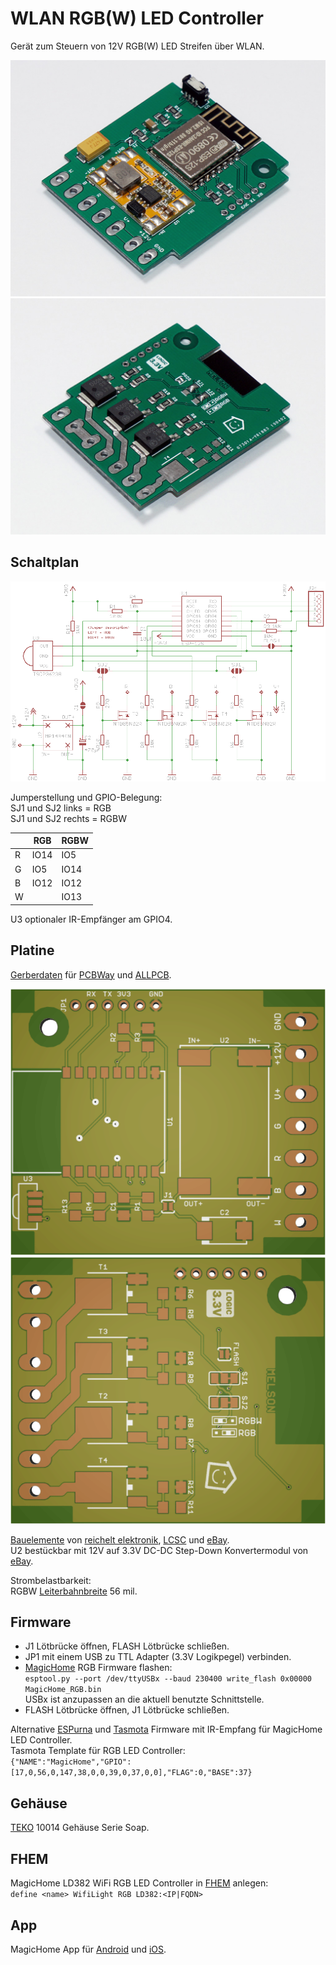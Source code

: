 # WLAN RGB(W) LED Controller
Gerät zum Steuern von 12V RGB(W) LED Streifen über WLAN.

![Ansicht](https://github.com/damianmelson/WLAN-RGBW-LED-Controller/blob/master/images/ansicht_oben.jpg)
![Ansicht](https://github.com/damianmelson/WLAN-RGBW-LED-Controller/blob/master/images/ansicht_unten.jpg)

## Schaltplan

![Schaltplan](https://github.com/damianmelson/WLAN-RGBW-LED-Controller/blob/master/images/schaltplan.png)

Jumperstellung und GPIO-Belegung:<br>
SJ1 und SJ2 links = RGB<br>
SJ1 und SJ2 rechts = RGBW<br>

|   | RGB  | RGBW |
|---|------|------|
| R | IO14 | IO5  |
| G | IO5  | IO14 |
| B | IO12 | IO12 |
| W |      | IO13 |

U3 optionaler IR-Empfänger am GPIO4.

## Platine
[Gerberdaten](https://github.com/damianmelson/WLAN-RGBW-LED-Controller/tree/master/gerber) für [PCBWay](https://www.pcbway.com) und [ALLPCB](https://www.allpcb.com).<br>

![Platine oben](https://github.com/damianmelson/WLAN-RGBW-LED-Controller/blob/master/images/pcb_oben.png)
![Platine unten](https://github.com/damianmelson/WLAN-RGBW-LED-Controller/blob/master/images/pcb_unten.png)

[Bauelemente](https://github.com/damianmelson/WLAN-RGBW-LED-Controller/tree/master/docs) von [reichelt elektronik](https://www.reichelt.de), [LCSC](https://lcsc.com) und [eBay](https://www.ebay.de).<br>
U2 bestückbar mit 12V auf 3.3V DC-DC Step-Down Konvertermodul von [eBay](https://www.ebay.de).<br>

Strombelastbarkeit:<br>
RGBW [Leiterbahnbreite](https://www.mikrocontroller.net/articles/Leiterbahnbreite) 56 mil.

## Firmware
- J1 Lötbrücke öffnen, FLASH Lötbrücke schließen.<br>
- JP1 mit einem USB zu TTL Adapter (3.3V Logikpegel) verbinden.<br>
- [MagicHome](https://github.com/damianmelson/WLAN-RGBW-LED-Controller/tree/master/firmware) RGB Firmware flashen:<br>
`esptool.py --port /dev/ttyUSBx --baud 230400 write_flash 0x00000 MagicHome_RGB.bin`<br>
USBx ist anzupassen an die aktuell benutzte Schnittstelle.<br>
- FLASH Lötbrücke öffnen, J1 Lötbrücke schließen.<br>

Alternative [ESPurna](https://github.com/xoseperez/espurna) und [Tasmota](https://github.com/arendst/Tasmota) Firmware mit IR-Empfang für MagicHome LED Controller.<br>
Tasmota Template für RGB LED Controller:<br>
`{"NAME":"MagicHome","GPIO":[17,0,56,0,147,38,0,0,39,0,37,0,0],"FLAG":0,"BASE":37}`

## Gehäuse
[TEKO](http://www.tekoenclosures.com) 10014 Gehäuse Serie Soap.

## FHEM
MagicHome LD382 WiFi RGB LED Controller in [FHEM](https://wiki.fhem.de/wiki/WifiLight) anlegen:<br>
`define <name> WifiLight RGB LD382:<IP|FQDN>`

## App
MagicHome App für [Android](https://play.google.com/store/apps/) und [iOS](https://www.apple.com/ios/app-store/).


